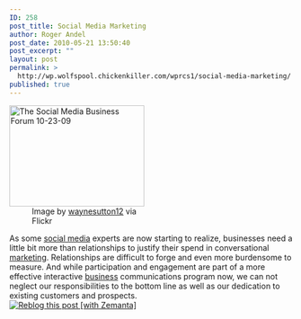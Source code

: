```yaml
---
ID: 258
post_title: Social Media Marketing
author: Roger Andel
post_date: 2010-05-21 13:50:40
post_excerpt: ""
layout: post
permalink: >
  http://wp.wolfspool.chickenkiller.com/wprcs1/social-media-marketing/
published: true
---
```

<div class="zemanta-img" style="width:250px;">
<div><dl class="wp-caption alignright"> <dt class="wp-caption-dt"><a href="http://www.flickr.com/photos/63045810@N00/4051357300"><img title="The Social Media Business Forum 10-23-09" src="http://farm3.static.flickr.com/2643/4051357300_e73d7ce8f7_m.jpg" alt="The Social Media Business Forum 10-23-09" width="240" height="180" /></a></dt> <dd class="wp-caption-dd zemanta-img-attribution">Image by <a href="http://www.flickr.com/photos/63045810@N00/4051357300">waynesutton12</a> via Flickr</dd> </dl></div>
</div>
As some <a class="zem_slink" title="Social media" rel="wikinvest" href="http://www.wikinvest.com/concept/Social_media">social media</a> experts are now starting to realize, businesses need a little bit more than relationships to justify their spend in conversational <a class="zem_slink" title="Marketing" rel="wikipedia" href="http://en.wikipedia.org/wiki/Marketing">marketing</a>. Relationships are difficult to forge and even more burdensome to measure. And while participation and engagement are part of a more effective interactive <a class="zem_slink" title="Business" rel="wikipedia" href="http://en.wikipedia.org/wiki/Business">business</a> communications program now, we can not neglect our responsibilities to the bottom line as well as our dedication to existing customers and prospects.
<div class="zemanta-pixie"><a class="zemanta-pixie-a" title="Reblog this post [with Zemanta]" href="http://reblog.zemanta.com/zemified/6e1a36ac-88cc-43c0-91ce-37d273d8dc72/"><img class="zemanta-pixie-img" src="http://img.zemanta.com/reblog_c.png?x-id=6e1a36ac-88cc-43c0-91ce-37d273d8dc72" alt="Reblog this post [with Zemanta]" /></a></div>